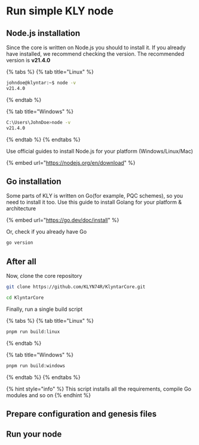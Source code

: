 # Run simple KLY node

## Node.js installation

Since the core is written on Node.js you should to install it. If you already have installed, we recommend checking the version. The recommended version is **v21.4.0**

{% tabs %}
{% tab title="Linux" %}
```bash
johndoe@klyntar:~$ node -v
v21.4.0
```
{% endtab %}

{% tab title="Windows" %}
```sh
C:\Users\JohnDoe>node -v
v21.4.0
```
{% endtab %}
{% endtabs %}

Use official guides to install Node.js for your platform (Windows/Linux/Mac)

{% embed url="https://nodejs.org/en/download" %}

## Go installation

Some parts of KLY is written on Go(for example, PQC schemes), so you need to install it too. Use this guide to install Golang for your platform & architecture

{% embed url="https://go.dev/doc/install" %}

Or, check if you already have Go

```sh
go version
```

## After all

Now, clone the core repository

```sh
git clone https://github.com/KLYN74R/KlyntarCore.git

cd KlyntarCore
```

Finally, run a single build script

{% tabs %}
{% tab title="Linux" %}
```bash
pnpm run build:linux
```
{% endtab %}

{% tab title="Windows" %}
```bash
pnpm run build:windows
```
{% endtab %}
{% endtabs %}

{% hint style="info" %}
This script installs all the requirements, compile Go modules and so on
{% endhint %}

## Prepare configuration and genesis files



## Run your node
